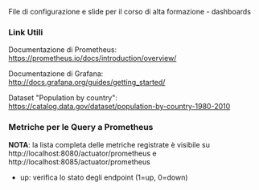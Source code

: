 File di configurazione e slide per il corso di alta formazione - dashboards

### Link Utili

Documentazione di Prometheus: https://prometheus.io/docs/introduction/overview/

Documentazione di Grafana: http://docs.grafana.org/guides/getting_started/

Dataset "Population by country": https://catalog.data.gov/dataset/population-by-country-1980-2010

### Metriche per le Query a Prometheus

**NOTA**: la lista completa delle metriche registrate è visibile su http://localhost:8080/actuator/prometheus e http://localhost:8085/actuator/prometheus

* up: verifica lo stato degli endpoint (1=up, 0=down)
